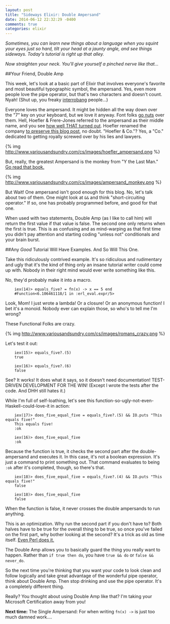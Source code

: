 ```yaml
---
layout: post
title: "Sideways Elixir: Double Ampersand"
date: 2014-06-12 22:32:29 -0400
comments: true
categories: elixir
---
```

*Sometimes, you can learn new things about a language when you squint your eyes just so hard, tilt your head at a jaunty angle, and see things sideways.  Today's tutorial is right up that alley.*

*Now straighten your neck.  You'll give yourself a pinched nerve like that...*

##Your Friend, Double Amp

This week, let's look at a basic part of Elixir that involves everyone's favorite and most beautiful typographic symbol, the ampersand.  Yes, even more people love the pipe operator, but that's two characters and doesn't count.  Nyah!  (Shut up, you freaky [interrobang](http://en.wikipedia.org/wiki/Interrobang) people...)

Everyone loves the ampersand. It might be hidden all the way down over the "7" key on your keyboard, but we love it anyway.  Font folks [go nuts](http://designshack.net/articles/typography/why-i-love-ampersands-you-should-too/) over them. Hell, Hoefler & Frere-Jones referred to the ampersand as their middle name, and you see [how well THAT turned out](http://nymag.com/news/features/jonathan-hoefler-tobias-frere-jones-2014-6/). Hoefler renamed the company [to preserve this blog post](http://www.typography.com/blog/our-middle-name), no doubt.  "Hoefler & Co."?  Yes, a "Co." dedicated to getting royally screwed over by his lies and lawyers.

{% img  http://www.variousandsundry.com/cs/images/hoefler_ampersand.png %}

But, really, the greatest Ampersand is the monkey from "Y the Last Man."  [Go read that book.](http://www.comicbookresources.com/?page=article&id=40318) 

{% img http://www.variousandsundry.com/cs/images/ampersand_monkey.png %}

But Wait!  One ampersand isn't good enough for this blog.  No, let's talk about two of them.  One might look at ```&&``` and think "short-circuiting operator."  If so, one has probably programmed before, and good for that one.

When used with two statements, Double Amp (as I like to call him) will return the first value if that value is false. The second one only returns when the first is true.  This is as confusing and as mind-warping as that first time you didn't pay attention and starting coding "unless not" conditionals and your brain burst.

##Any *Good* Tutorial Will Have Examples. And So Will This One.

Take this ridiculously contrived example. It's so ridiculous and rudimentary and ugly that it's the kind of thing only an insane tutorial writer could come up with. Nobody in their right mind would ever write something like this.

No, they'd probably make it into a macro.

		iex(14)> equals_five? = fn(x) -> x == 5 end
		#Function<6.106461118/1 in :erl_eval.expr/5>

Look, Mom!  I just wrote a lambda!  Or a closure! Or an anonymous function! I bet it's a monoid.  Nobody ever can explain those, so who's to tell me I'm wrong?

These Functional Folks are crazy.

{% img  http://www.variousandsundry.com/cs/images/romans_crazy.png %}

Let's test it out:

		iex(15)> equals_five?.(5)
		true

		iex(16)> equals_five?.(6)
		false

See?  It works!  It does what it says, so it doesn't need documentation! TEST-DRIVEN DEVELOPMENT FOR THE WIN!  (Except I wrote the tests after the code.  And DHH still hates it.)

While I'm full of self-loathing, let's see this function-so-ugly-not-even-Haskell-could-love-it in action:

		iex(17)> does_five_equal_five = equals_five?.(5) && IO.puts "This equals five!"
		This equals five!
		:ok

		iex(16)> does_five_equal_five
		:ok

Because the function is true, it checks the second part after the double-ampersand and executes it. In this case, it's not a boolean expression. It's just a command to print something out.  That command evaluates to being ```:ok``` after it's completed, though, so there's that.

		iex(18)> does_five_equal_five = equals_five?.(4) && IO.puts "This equals five!"
		false

		iex(18)> does_five_equal_five
		false

When the function is false, it never crosses the double ampersands to run anything.

This is an optimization. Why run the second part if you don't have to?  Both halves have to be true for the overall thing to be true, so once you've failed on the first part, why bother looking at the second?  It's a trick as old as time itself.  [Even Perl does it.](http://www.perlmonks.org/?node_id=301355)

The Double Amp allows you to basically guard the thing you really want to happen. Rather than ```if true then do```, you have ```true && do``` or ```false && never_do```.  

So the next time you're thinking that you want your code to look clean and follow logically and take great advantage of the wonderful pipe operator, think about Double Amp.  Then stop drinking and use the pipe operator.  It's a completely different thing.

Really? You thought about using Double Amp like that?  I'm taking your Microsoft Certification away from you!

__Next time:__ The Single Ampersand: For when writing ```fn(x) ->``` is just too much damned work....